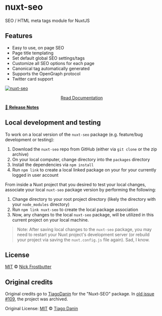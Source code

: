 # nuxt-seo

SEO / HTML meta tags module for NuxtJS

## Features

- Easy to use, on page SEO
- Page title templating
- Set default global SEO settings/tags
- Customize all SEO options for each page 
- Canonical tag automatically generated
- Supports the OpenGraph protocol
- Twitter card support

[![nuxt-seo](/docs/static/preview.png)](https://nuxt-seo.frostbutter.com)

<p align="center">
  <a href="https://nuxt-seo.frostbutter.com">Read Documentation</a>
</p>

[📖 **Release Notes**](./CHANGELOG.md)

## Local development and testing

To work on a local version of the `nuxt-seo` package (e.g. feature/bug development or testing):

1. Download the `nuxt-seo` repo from GitHub (either via `git clone` or the zip archive)
2. On your local computer, change directory into the `packages` directory
3. Install the dependencies via `npm install`
4. Run `npm link` to create a local linked package on your for your currently logged in user account

From inside a Nuxt project that you desired to test your local changes, associate your local `nuxt-seo` package version by performing the following:

1. Change directory to your root project directory (likely the directory with your `node_modules` directory)
2. Run `npm link nuxt-seo` to create the local package association
3. Now, any changes to the local `nuxt-seo` package, will be utilized in this current project on your local machine.

> Note: After saving local changes to the `nuxt-seo` package, you may need to restart your Nuxt project's development server (or rebuild your project via saving the `nuxt.config.js` file again). Sad, I know.

## License

[MIT](LICENSE) © [Nick Frostbutter](https://frostbutter.com)

## Original credits

Original credits go to [TiagoDanin](https://github.com/TiagoDanin/Nuxt-SEO) for the "Nuxt-SEO" package. In [old issue #109](https://github.com/TiagoDanin/Nuxt-SEO/issues/109), the project was archived.

Original License: 
[MIT](https://github.com/TiagoDanin/Nuxt-SEO/blob/master/LICENSE) © [Tiago Danin](https://TiagoDanin.github.io)